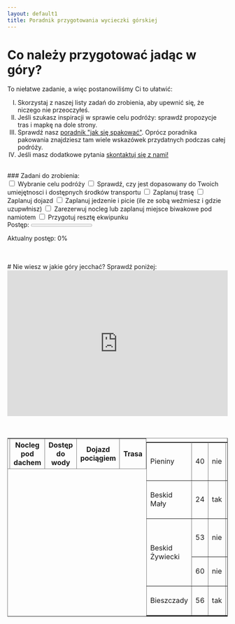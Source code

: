 ```yaml
---
layout: default1
title: Poradnik przygotowania wycieczki górskiej
---
```


# Co należy przygotować jadąc w góry?
To niełatwe zadanie, a więc postanowiliśmy Ci to ułatwić:
<ol type="I">
  <li>Skorzystaj z naszej listy zadań do zrobienia, aby upewnić się, że niczego nie przeoczyłeś.</li>
  <li>Jeśli szukasz inspiracji w sprawie celu podróży: sprawdź propozycje tras i mapkę na dole strony.</li>
  <li>Sprawdź nasz <a href="/ekwipunek.html">poradnik "jak się  spakować"</a>. Oprócz poradnika pakowania znajdziesz tam wiele wskazówek przydatnych podczas całej podróży.</li>
  <li>Jeśli masz dodatkowe pytania <a href="/kontakt.html">skontaktuj się z nami!</a></li>
</ol>
<br>
### Zadani do zrobienia:
<!-- Checklista z zadaniami -->
<div class="zadania">
        <label><input type="checkbox" class="zadanie"> Wybranie celu podróży</label>
        <label><input type="checkbox" class="zadanie"> Sprawdź, czy jest dopasowany do Twoich umiejętnosci i dostępnych środków transportu</label>
        <label><input type="checkbox" class="zadanie"> Zaplanuj trasę</label>
        <label><input type="checkbox" class="zadanie"> Zaplanuj dojazd</label>
        <label><input type="checkbox" class="zadanie"> Zaplanuj jedzenie i picie (ile ze sobą weźmiesz i gdzie uzupwłnisz)</label>
        <label><input type="checkbox" class="zadanie"> Zarezerwuj nocleg lub zaplanuj miejsce biwakowe pod namiotem</label>
        <label><input type="checkbox" class="zadanie"> Przygotuj resztę ekwipunku</label>
</div>
<label for="postep">Postęp:</label>
<progress id="postep" value="0" max="100">0%</progress>
<p>Aktualny postęp: <span id="procent">0</span>%</p>
<br>
<br>
# Nie wiesz w jakie góry jecchać? Sprawdź poniżej:

<div style="display: flex; justify-content: center;">
    <iframe style="border:none" src="https://en.frame.mapy.cz/s/pugotazeto" width="600" height="333" frameborder="0"></iframe>
</div>
<br><br>
<table border="1" style="display: flex; justify-content: center;">
    <caption><strong>Poniżej tabela z propozycjami tras</strong><br></caption>
    <thead>
        <tr>
            <th>Pasmo górskie </th>
            <th> GOT</th>
            <th>Nocleg pod dachem </th>
          <th>Dostęp do wody</th>
          <th> Dojazd pociągiem </th>
          <th> Trasa </th>
        </tr>
    </thead>
    <tbody>
        <tr>
            <td> Pieniny </td><td>40</td><td> nie  </td><td> tak</td><td>tak </td><td>tu opis trasy 1 </td>
        </tr>
        <tr>
            <td>Beskid Mały </td><td>24 </td><td>tak  </td><td> tak</td><td> tak </td><td>tu opis trasy 2 </td>
        </tr>
      <tr>
            <td rowspan="2">Beskid Żywiecki</td><td>53</td><td>nie</td><td>tak</td><td>nie</td><td>tu opis trasy 3</td>
        </tr>
      <tr>
            <td>60</td><td>nie</td><td>nie</td><td>nie</td><td>opis trasy 4</td>
        </tr>
      <tr>
            <td>Bieszczady</td><td> 56</td><td>tak</td><td>tak</td><td>tak</td><td>opis trasy 5 </td>
        </tr>
    </tbody>
    <tfoot>
        <tr>
            <td colspan="6">Więcej informacji: link</td>
        </tr>
    </tfoot>
</table>
<br><br>

<!-- Podłącz zewnętrzny plik JavaScript -->
<script src="assets/pasekPostepu.js"></script>

